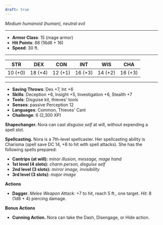 ```yaml
---
draft: true
---
```


_Medium humanoid (human), neutral evil_

---

- **Armor Class**: 15 (mage armor)
- **Hit Points**: 88 (16d8 + 16)
- **Speed**: 30 ft.

---

|STR|DEX|CON|INT|WIS|CHA|
|---|---|---|---|---|---|
|10 (+0)|18 (+4)|12 (+1)|16 (+3)|14 (+2)|16 (+3)|

---

- **Saving Throws**: Dex +7, Int +6
- **Skills**: Deception +6, Insight +5, Investigation +6, Stealth +7
- **Tools**: Disguise kit, thieves' tools
- **Senses**: passive Perception 12
- **Languages**: Common, Thieves' Cant
- **Challenge**: 6 (2,300 XP)

**Shapechanger.** Nora can cast _disguise self_ at will, without expending a spell slot.

**Spellcasting.** Nora is a 7th-level spellcaster. Her spellcasting ability is Charisma (spell save DC 14, +6 to hit with spell attacks). She has the following spells prepared:

- **Cantrips (at will):** _minor illusion, message, mage hand_
- **1st level (4 slots):** _charm person, disguise self_
- **2nd level (3 slots):** _mirror image, invisibility_
- **3rd level (3 slots):** _major image_

**Actions**

- **Dagger.** _Melee Weapon Attack:_ +7 to hit, reach 5 ft., one target. _Hit:_ 8 (1d8 + 4) piercing damage.

**Bonus Actions**

- **Cunning Action.** Nora can take the Dash, Disengage, or Hide action.